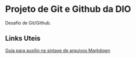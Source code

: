 # Projeto de Git e Github da DIO

Desafio de Git/Github.

## Links Uteis 

[Guia para auxilio na sintaxe de arquivos Markdown](https://www.markdownguide.org/)
